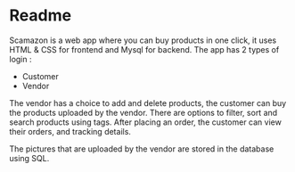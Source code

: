 # Readme

Scamazon is a web app where you can buy products in one click, it uses HTML & CSS for frontend and Mysql for backend. The app has 2 types of login :
	
- Customer
- Vendor

The vendor has a choice to add and delete products, the customer can buy the products uploaded by the vendor.
There are options to filter, sort and search products using tags.
After placing an order, the customer can view their orders, and tracking details.

The pictures that are uploaded by the vendor are stored in the database using SQL. 
